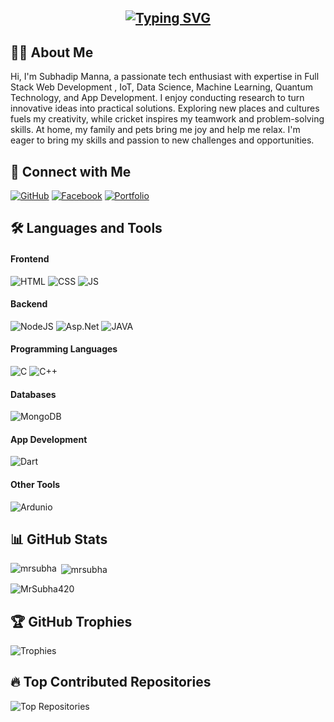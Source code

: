 <h2 align="center">
<a href="https://git.io/typing-svg"><img src="https://readme-typing-svg.demolab.com?font=Fira+Code&size=24&pause=1000&center=true&vCenter=true&multiline=true&width=460&lines=Hey+Hi, I'm MrSubha420 👋+%3C%2F%3E" alt="Typing SVG" /></a>
</h2>

## 👨‍💻 About Me
Hi, I'm Subhadip Manna, a passionate tech enthusiast with expertise in Full Stack Web Development , IoT, Data Science, Machine Learning, Quantum Technology, and App Development. I enjoy conducting research to turn innovative ideas into practical solutions. Exploring new places and cultures fuels my creativity, while cricket inspires my teamwork and problem-solving skills. At home, my family and pets bring me joy and help me relax. I'm eager to bring my skills and passion to new challenges and opportunities.

## 🤝 Connect with Me
[![GitHub](https://img.shields.io/badge/GitHub-black?logo=github&style=flat-square)](https://github.com/MrSubha420) [![Facebook](https://img.shields.io/badge/Facebook-green?logo=facebook&style=flat-square)](https://www.facebook.com/subhadip.manna.18294?mibextid=ZbWKwL) [![Portfolio](https://img.shields.io/badge/Portfolio-purple?logo=globe&style=flat-square)](https://codewithsubhadip.vercel.app)

## 🛠️ Languages and Tools
#### Frontend
![HTML](https://img.shields.io/badge/HTML-brightgreen?style=flat-square) ![CSS](https://img.shields.io/badge/CSS-brightgreen?style=flat-square) ![JS](https://img.shields.io/badge/JS-brightgreen?style=flat-square)

#### Backend
![NodeJS](https://img.shields.io/badge/NodeJS-yellowgreen?style=flat-square) ![Asp.Net](https://img.shields.io/badge/Asp.Net-yellowgreen?style=flat-square) ![JAVA](https://img.shields.io/badge/JAVA-yellowgreen?style=flat-square)

#### Programming Languages
![C](https://img.shields.io/badge/C-blue?style=flat-square) ![C++](https://img.shields.io/badge/C++-blue?style=flat-square)

#### Databases
![MongoDB](https://img.shields.io/badge/MongoDB-orange?style=flat-square)

#### App Development
![Dart](https://img.shields.io/badge/Dart-red?style=flat-square)

#### Other Tools
![Ardunio](https://img.shields.io/badge/Ardunio-purple?style=flat-square)

## 📊 GitHub Stats </b>

<p><img align="left" src="https://github-readme-stats.vercel.app/api?username=MrSubha420&theme=dark&hide_border=false&include_all_commits=false&count_private=false" alt="mrsubha" /></p>

<p>&nbsp;<img align="center" src="https://github-readme-streak-stats.herokuapp.com/?user=MrSubha420&theme=dark&hide_border=false" alt="mrsubha" /></p>

<p><img align="center" src="https://github-readme-stats.vercel.app/api/top-langs/?username=MrSubha420&theme=dark&hide_border=false&include_all_commits=true&count_private=false&layout=compact" alt="MrSubha420" /></p>

## 🏆 GitHub Trophies
![Trophies](https://github-profile-trophy.vercel.app/?username=MrSubha420&theme=dracula)

## 🔥 Top Contributed Repositories
![Top Repositories](https://github-contributor-stats.vercel.app/api?username=MrSubha420&limit=5&theme=gruvbox&combine_all_yearly_contributions=true)
